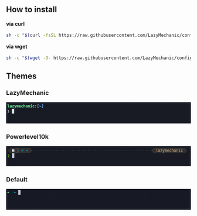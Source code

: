  ## How to install 
 **via curl**
 ```bash
sh -c "$(curl -fsSL https://raw.githubusercontent.com/LazyMechanic/configs/master/install-dotfiles.sh) "$ZSH_CUSTOM""
 ```

**via wget**
```bash
sh -c "$(wget -O- https://raw.githubusercontent.com/LazyMechanic/configs/master/install-dotfiles.sh) "$ZSH_CUSTOM"" 
```

## Themes
### LazyMechanic
![LazyMechanic](./lazymechanic.png)
### Powerlevel10k
![Powerlevel10k](./p10k.png)
### Default
![Default](./default.png)